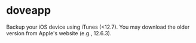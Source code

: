 # doveapp

Backup your iOS device using iTunes (<12.7). You may download the older version from Apple's website (e.g., 12.6.3).
